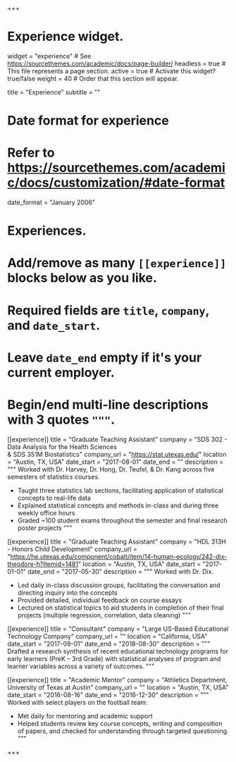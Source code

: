 +++
# Experience widget.
widget = "experience"  # See https://sourcethemes.com/academic/docs/page-builder/
headless = true  # This file represents a page section.
active = true  # Activate this widget? true/false
weight = 40  # Order that this section will appear.

title = "Experience"
subtitle = ""

# Date format for experience
#   Refer to https://sourcethemes.com/academic/docs/customization/#date-format
date_format = "January 2006"

# Experiences.
#   Add/remove as many `[[experience]]` blocks below as you like.
#   Required fields are `title`, `company`, and `date_start`.
#   Leave `date_end` empty if it's your current employer.
#   Begin/end multi-line descriptions with 3 quotes `"""`.

[[experience]]
  title = "Graduate Teaching Assistant"
  company = "SDS 302 - Data Analysis for the Health Sciences<br/>
  & SDS 351M Biostatistics"
  company_url = "https://stat.utexas.edu/"
  location = "Austin, TX, USA"
  date_start = "2017-08-01"
  date_end = ""
  description = """
  Worked with Dr. Harvey, Dr. Hong, Dr. Teufel, & Dr. Kang across five semesters of statistics courses.
  
  * Taught three statistics lab sections, facilitating application of statistical concepts to real-life data
  * Explained statistical concepts and methods in-class and during three weekly office hours
  * Graded ~100 student exams throughout the semester and final research poster projects
  """

[[experience]]
  title = "Graduate Teaching Assistant"
  company = "HDL 313H - Honors Child Development"
  company_url = "https://he.utexas.edu/component/cobalt/item/14-human-ecology/242-dix-theodore-h?Itemid=1481"
  location = "Austin, TX, USA"
  date_start = "2017-01-01"
  date_end = "2017-05-30"
  description = """
  Worked with Dr. Dix.
  
  * Led daily in-class discussion groups, facilitating the conversation and directing inquiry into the concepts
  * Provided detailed, individual feedback on course essays
  * Lectured on statistical topics to aid students in completion of their final projects (multiple regression, correlation, data cleaning)
"""

[[experience]]
  title = "Consultant"
  company = "Large US-Based Educational Technology Company"
  company_url = ""
  location = "California, USA"
  date_start = "2017-09-01"
  date_end = "2018-08-30"
  description = """
  Drafted a research synthesis of recent educational technology programs for early learners (PreK – 3rd Grade) with statistical analyses of program and learner variables across a variety of outcomes.
"""

[[experience]]
  title = "Academic Mentor"
  company = "Athletics Department, University of Texas at Austin"
  company_url = ""
  location = "Austin, TX, USA"
  date_start = "2016-08-16"
  date_end = "2016-12-30"
  description = """  
  Worked with select players on the football team:
  
  * Met daily for mentoring and academic support
  * Helped students review key course concepts, writing and composition of papers, and checked for understanding through targeted
questioning.
  """

+++
